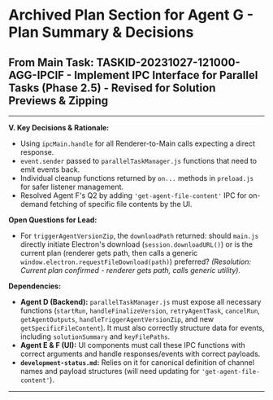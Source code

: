# Archived Plan Section for Agent G - Plan Summary & Decisions
## From Main Task: TASKID-20231027-121000-AGG-IPCIF - Implement IPC Interface for Parallel Tasks (Phase 2.5) - Revised for Solution Previews & Zipping

---
**V. Key Decisions & Rationale:**
- Using `ipcMain.handle` for all Renderer-to-Main calls expecting a direct response.
- `event.sender` passed to `parallelTaskManager.js` functions that need to emit events back.
- Individual cleanup functions returned by `on...` methods in `preload.js` for safer listener management.
- Resolved Agent F's Q2 by adding `'get-agent-file-content'` IPC for on-demand fetching of specific file contents by the UI.

**Open Questions for Lead:**
- For `triggerAgentVersionZip`, the `downloadPath` returned: should `main.js` directly initiate Electron's download (`session.downloadURL()`) or is the current plan (renderer gets path, then calls a generic `window.electron.requestFileDownload(path)`) preferred? *(Resolution: Current plan confirmed - renderer gets path, calls generic utility).*

**Dependencies:**
- **Agent D (Backend):** `parallelTaskManager.js` must expose all necessary functions (`startRun`, `handleFinalizeVersion`, `retryAgentTask`, `cancelRun`, `getAgentOutputs`, `handleTriggerAgentVersionZip`, and new `getSpecificFileContent`). It must also correctly structure data for events, including `solutionSummary` and `keyFilePaths`.
- **Agent E & F (UI):** UI components must call these IPC functions with correct arguments and handle responses/events with correct payloads.
- **`development-status.md`:** Relies on it for canonical definition of channel names and payload structures (will need updating for `'get-agent-file-content'`).
---
